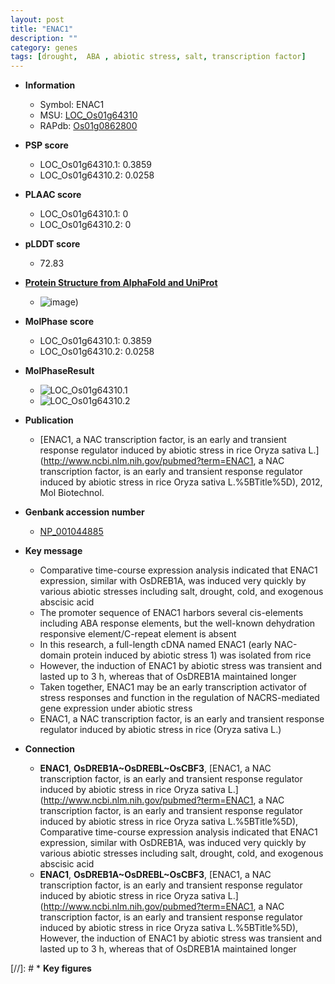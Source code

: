 ```yaml
---
layout: post
title: "ENAC1"
description: ""
category: genes
tags: [drought,  ABA , abiotic stress, salt, transcription factor]
---
```


* **Information**  
    + Symbol: ENAC1  
    + MSU: [LOC_Os01g64310](http://rice.plantbiology.msu.edu/cgi-bin/ORF_infopage.cgi?orf=LOC_Os01g64310)  
    + RAPdb: [Os01g0862800](http://rapdb.dna.affrc.go.jp/viewer/gbrowse_details/irgsp1?name=Os01g0862800)  

* **PSP score**  
    + LOC_Os01g64310.1: 0.3859 
    + LOC_Os01g64310.2: 0.0258 

* **PLAAC score**  
    + LOC_Os01g64310.1: 0 
    + LOC_Os01g64310.2: 0 

* **pLDDT score**
    + 72.83

* **[Protein Structure from AlphaFold and UniProt](https://www.uniprot.org/uniprotkb/Q94CW0/entry#structure)**
    + ![image](https://ricepsp.github.io/images/Q9/AF-Q94CW0-F1.png))

* **MolPhase score**
    + LOC_Os01g64310.1: 0.3859
    + LOC_Os01g64310.2: 0.0258

* **MolPhaseResult**
    + ![LOC_Os01g64310.1](https://ricepsp.github.io/pictures/LOC_Os01g/LOC_Os01g64310.1.png)
    + ![LOC_Os01g64310.2](https://ricepsp.github.io/pictures/LOC_Os01g/LOC_Os01g64310.2.png)

* **Publication**  
    + [ENAC1, a NAC transcription factor, is an early and transient response regulator induced by abiotic stress in rice Oryza sativa L.](http://www.ncbi.nlm.nih.gov/pubmed?term=ENAC1, a NAC transcription factor, is an early and transient response regulator induced by abiotic stress in rice Oryza sativa L.%5BTitle%5D), 2012, Mol Biotechnol.

* **Genbank accession number**  
    + [NP_001044885](http://www.ncbi.nlm.nih.gov/nuccore/NP_001044885)

* **Key message**  
    + Comparative time-course expression analysis indicated that ENAC1 expression, similar with OsDREB1A, was induced very quickly by various abiotic stresses including salt, drought, cold, and exogenous abscisic acid
    + The promoter sequence of ENAC1 harbors several cis-elements including ABA response elements, but the well-known dehydration responsive element/C-repeat element is absent
    + In this research, a full-length cDNA named ENAC1 (early NAC-domain protein induced by abiotic stress 1) was isolated from rice
    + However, the induction of ENAC1 by abiotic stress was transient and lasted up to 3 h, whereas that of OsDREB1A maintained longer
    + Taken together, ENAC1 may be an early transcription activator of stress responses and function in the regulation of NACRS-mediated gene expression under abiotic stress
    + ENAC1, a NAC transcription factor, is an early and transient response regulator induced by abiotic stress in rice (Oryza sativa L.)

* **Connection**  
    + __ENAC1__, __OsDREB1A~OsDREBL~OsCBF3__, [ENAC1, a NAC transcription factor, is an early and transient response regulator induced by abiotic stress in rice Oryza sativa L.](http://www.ncbi.nlm.nih.gov/pubmed?term=ENAC1, a NAC transcription factor, is an early and transient response regulator induced by abiotic stress in rice Oryza sativa L.%5BTitle%5D), Comparative time-course expression analysis indicated that ENAC1 expression, similar with OsDREB1A, was induced very quickly by various abiotic stresses including salt, drought, cold, and exogenous abscisic acid
    + __ENAC1__, __OsDREB1A~OsDREBL~OsCBF3__, [ENAC1, a NAC transcription factor, is an early and transient response regulator induced by abiotic stress in rice Oryza sativa L.](http://www.ncbi.nlm.nih.gov/pubmed?term=ENAC1, a NAC transcription factor, is an early and transient response regulator induced by abiotic stress in rice Oryza sativa L.%5BTitle%5D), However, the induction of ENAC1 by abiotic stress was transient and lasted up to 3 h, whereas that of OsDREB1A maintained longer

[//]: # * **Key figures**  


